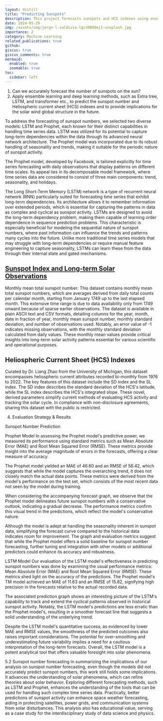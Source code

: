 ```yaml
---
layout: distill
title: "Predicting Sunspots"
description: This project forecasts sunspots and HCS indexes using ensemble and deep learning to predict solar wind structure.
date: 2024-05-20
img: /assets/img/jorge-l-valdivia-lgctDB98ejI-unsplash.jpg
importance: 2
category: Machine Learning
related_publications: true
github:
giscus: true
giscus_comments: true
mermaid:
  enabled: true
  zoomable: true
toc:
  sidebar: left
---
```


1. Can we accurately forecast the number of sunspots on the sun?
2. Apply ensemble learning and deep learning methods, such as Extra tree, LSTM, and transformer etc., to predict the sunspot number and Heliospheric current sheet (HCS) indexes and to provide implications for the solar wind global structure in the future.

To address the forecasting of sunspot numbers, we selected two diverse models: LSTM and Prophet, each known for their distinct capabilities in handling time series data. LSTM was utilized for its potential to capture long-term dependencies within the data through its advanced neural network architecture. The Prophet model was incorporated due to its robust handling of seasonality and trends, making it suitable for the periodic nature of sunspot activity.

The Prophet model, developed by Facebook, is tailored explicitly for time series forecasting with daily observations that display patterns on different time scales. Its appeal lies in its decomposable model framework, where time series data are considered to consist of three main components: trend, seasonality, and holidays.

The Long Short-Term Memory (LSTM) network is a type of recurrent neural network (RNN) particularly suited for forecasting time series that exhibit long-term dependencies. Its architecture allows it to remember information over extended periods, which is essential for capturing the patterns in data as complex and cyclical as sunspot activity. LSTMs are designed to avoid the long-term dependency problem, making them capable of learning order dependence in sequence prediction problems. This characteristic is especially beneficial for modeling the sequential nature of sunspot numbers, where past information can influence the trends and patterns many cycles into the future. Unlike more traditional time series models that may struggle with long-term dependencies or require manual feature engineering to capture seasonality, LSTMs can learn these from the data through their internal state and gated mechanisms.

## [Sunspot Index and Long-term Solar Observations](https://www.sidc.be/SILSO/infosnmtot)

Monthly mean total sunspot number: This dataset contains monthly mean total sunspot numbers, which are averages derived from daily total counts per calendar month, starting from January 1749 up to the last elapsed month. This extensive time range is due to data availability only from 1749 onward because of sparse earlier observations. The dataset is available in plain ASCII text and CSV formats, detailing columns for the year, month, date in fraction of year, monthly mean sunspot number, monthly standard deviation, and number of observations used. Notably, an error value of -1 indicates missing observations, with the monthly standard deviation calculated from daily values. These monthly mean values provide critical insights into long-term solar activity patterns essential for various scientific and operational purposes.

## Heliospheric Current Sheet (HCS) Indexes

Curated by Dr. Liang Zhao from the University of Michigan, this dataset encompasses heliospheric current attributes recorded bi-monthly from 1976 to 2022. The key features of this dataset include the SD index and the SL index. The SD index describes the standard deviation of the HCS's latitude, while the SL index describes the HCS's integrated slope. These novel, derived parameters simplify current methods of evaluating HCS activity and tracking the solar cycle. In compliance with non-disclosure agreements, sharing this dataset with the public is restricted.

4. Evaluation Strategy & Results

Sunspot Number Prediction

Prophet Model
In assessing the Prophet model's predictive power, we measured its performance using standard metrics such as Mean Absolute Error (MAE) and Root Mean Squared Error (RMSE). These metrics provide insight into the average magnitude of errors in the forecasts, offering a clear measure of accuracy.

The Prophet model yielded an MAE of 46.60 and an RMSE of 56.42, which suggests that while the model captures the overarching trend, it does not closely match the actual data points. These metrics were derived from the model's performance on the test set, which consists of the most recent data not seen by the model during training.

When considering the accompanying forecast graph, we observe that the Prophet model delineates future sunspot numbers with a conservative outlook, indicating a gradual decrease. The performance metrics confirm this visual trend in the predictions, which reflect the model's conservative nature.

Although the model is adept at handling the seasonality inherent in sunspot data, simplifying the forecast curve compared to the historical data indicates room for improvement. The graph and evaluation metrics suggest that while the Prophet model offers a solid baseline for sunspot number forecasting, further tuning and integration with other models or additional predictors could enhance its accuracy and robustness.

LSTM Model
Our evaluation of the LSTM model's effectiveness in predicting sunspot numbers was done by examining the usual performance metrics: Mean Absolute Error (MAE) and Root Mean Squared Error (RMSE). These metrics shed light on the accuracy of the predictions. The Prophet model's TM model achieved an MAE of 11.63 and an RMSE of 15.82, signifying high precision in the forecasts relative to the actual recorded data.

The associated prediction graph shows an interesting picture of the LSTM's capability to track and extend the cyclical patterns observed in historical sunspot activity. Notably, the LSTM model's predictions are less erratic than the Prophet model's, resulting in a smoother forecast line that suggests a solid understanding of the underlying trend.

Despite the LSTM model's quantitative success, as evidenced by lower MAE and RMSE values, the smoothness of the predicted outcomes also raises important considerations. The potential for over-smoothing and underestimating future variability implies a need for a cautious interpretation of the long-term forecasts. Overall, the LSTM model is a potent analytical tool that offers valuable foresight into solar phenomena.

5.2 Sunspot number forecasting
In summarizing the implications of our analysis on sunspot number forecasting, even though the models did not accurately predict sunspot numbers, this work still holds some implications. It advances the understanding of solar phenomena, which can refine theories about solar behavior. Exploring different forecasting methods, such as LSTM and Prophet, enhances the understanding of the tools that can be used for handling such complex time series data. Practically, better predictions of sunspot activity can enhance space weather forecasting, aiding in protecting satellites, power grids, and communication systems from solar disturbances. This analysis also has educational value, serving as a case study for the interdisciplinary study of data science and physics.
